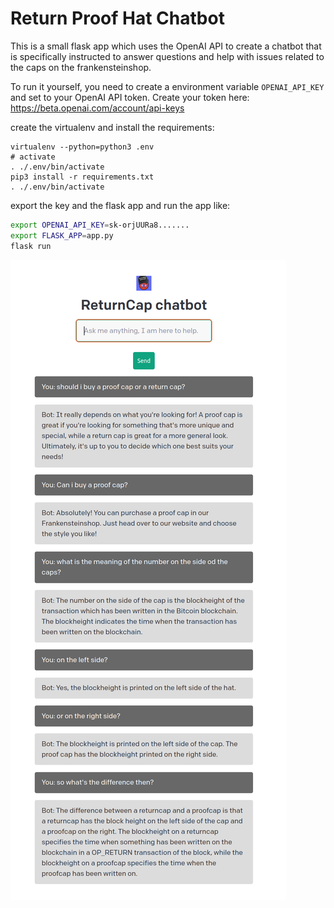 # Return Proof Hat Chatbot
This is a small flask app which uses the OpenAI API to create a chatbot that is specifically instructed to answer questions and help with issues related to the caps on the frankensteinshop. 


To run it yourself, you need to create a environment variable `OPENAI_API_KEY` and set to your OpenAI API token.
Create your token here:
https://beta.openai.com/account/api-keys

create the virtualenv and install the requirements:
```
virtualenv --python=python3 .env
# activate
. ./.env/bin/activate
pip3 install -r requirements.txt
. ./.env/bin/activate
```

export the key and the flask app and run the app like:
```bash
export OPENAI_API_KEY=sk-orjUURa8.......
export FLASK_APP=app.py
flask run
```

![grafik](docs/screenshot1.png)
